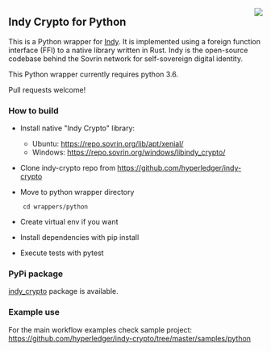 <a href="https://sovrin.org/" target="_blank"><img src="https://avatars2.githubusercontent.com/u/22057628?v=3&s=50" align="right"></a>

## Indy Crypto for Python

This is a Python wrapper for [Indy](https://www.hyperledger.org/projects/indy). It is implemented using a foreign function interface (FFI) to a native library written in Rust. Indy is the
open-source codebase behind the Sovrin network for self-sovereign digital identity.

This Python wrapper currently requires python 3.6.

Pull requests welcome!

### How to build

- Install native "Indy Crypto" library:
	* Ubuntu:  https://repo.sovrin.org/lib/apt/xenial/
	* Windows: https://repo.sovrin.org/windows/libindy_crypto/

- Clone indy-crypto repo from https://github.com/hyperledger/indy-crypto

- Move to python wrapper directory 
```
	cd wrappers/python
```
- Create virtual env if you want

- Install dependencies with pip install

- Execute tests with pytest


### PyPi package
[indy_crypto](https://pypi.python.org/pypi/indy-crypto) package is available.

### Example use
For the main workflow examples check sample project: https://github.com/hyperledger/indy-crypto/tree/master/samples/python

